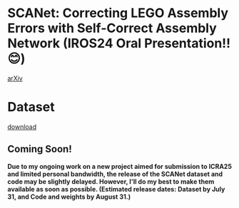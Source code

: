 # SCANet: Correcting LEGO Assembly Errors with Self-Correct Assembly Network (IROS24 Oral Presentation!!😊)
[arXiv](https://arxiv.org/abs/2403.18195)


# Dataset
[download](https://pan.baidu.com/s/1olngW0dnYMggK9RkohBZ-w?pwd=ard7)

## Coming Soon!

**Due to my ongoing work on a new project aimed for submission to ICRA25 and limited personal bandwidth, the release of the SCANet dataset and code may be slightly delayed. However, I'll do my best to make them available as soon as possible. (Estimated release dates: Dataset by July 31, and Code and weights by August 31.)**
